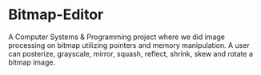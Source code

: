 # Bitmap-Editor
A Computer Systems &amp; Programming project where we did image processing on bitmap utilizing pointers and memory manipulation. A user can posterize, grayscale, mirror, squash, reflect, shrink, skew and rotate a bitmap image.
